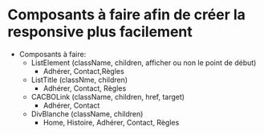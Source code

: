 # Composants à faire afin de créer la responsive plus facilement


- Composants à faire:
    - ListElement (className, children, afficher ou non le point de début)
        - Adhérer, Contact,Règles
    - ListTitle (classNme, children)
        - Adhérer, Contact, Règles
    - CACBOLink (className, children, href, target)
        - Adhérer, Contact
    - DivBlanche (className, children)
        - Home, Histoire, Adhérer, Contact, Règles